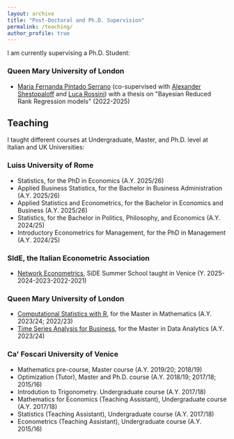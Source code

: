 ```yaml
---
layout: archive
title: "Post-Doctoral and Ph.D. Supervision"
permalink: /teaching/
author_profile: true
---
```


I am currently supervising a Ph.D. Student:    <!-- and several Master and Bachelor Thesis -->

<!-- ### Luiss University of Rome -->


### Queen Mary University of London

<!-- * [Michael Scoones](https://xxxxxxxx) (co-supervised with [Alexander Shestopaloff](https://www.qmul.ac.uk/maths/profiles/shestopaloffa.html)) with a thesis on "Bayesian Analysis of Multiple Count Time Series" (2024-ongoing) -->

* [Maria Fernanda Pintado Serrano](https://www.qmul.ac.uk/maths/profiles/pintadoserranom.html) (co-supervised with [Alexander Shestopaloff](https://www.qmul.ac.uk/maths/profiles/shestopaloffa.html) and [Luca Rossini](https://rossiniluca.github.io)) with a thesis on "Bayesian Reduced Rank Regression models" (2022-2025)

<!-- 
MSc students
* Tromp Korf, Daniel Korthals, Marloes Middelweerd, Zakaria Oulhadj, Timo Schuringa – Vrije Universiteit Amsterdam (2022)
* Koert Remijn, Mees Tierolff, Simon Donker van Heel, Casper Wichers – Vrije Universiteit Amsterdam (2021)
 -->


Teaching
-----

I taught different courses at Undergraduate, Master, and Ph.D. level at Italian and UK Universities:

<!-- 
#### University of Milan
* [Bayesian Analysis](https://www.unimi.it/it/corsi/insegnamenti-dei-corsi-di-laurea/2022/bayesian-analysis) at the Master's Data Science for Economics (DSE) from AY 2021/2022 to Present
* [Business Statistics](https://www.unimi.it/it/corsi/insegnamenti-dei-corsi-di-laurea/2022/bayesian-analysis) at the Bachelor's Economics and Management from AY 2020/2021 to Present
* [Probability and Statistics](https://www.unimi.it/it/corsi/insegnamenti-dei-corsi-di-laurea/2025/probability-and-statistics) at the Bachelor's Economics: behavior, data and policy from AY 2024/2025 to Present
* [Statistics for Applied Ethology and Animal Welfare]() at the Postgraduate School of Applied Ethology and Animal Welfare in  Veterinary specialization school for the AY 2021/2022
-->

### Luiss University of Rome
* Statistics, for the PhD in Economics (A.Y. 2025/26)
* Applied Business Statistics, for the Bachelor in Business Administration (A.Y. 2025/26)
* Applied Statistics and Econometrics, for the Bachelor in Economics and Business (A.Y. 2025/26)
* Statistics, for the Bachelor in Politics, Philosophy, and Economics (A.Y. 2024/25)
* Introductory Econometrics for Management, for the PhD in Management (A.Y. 2024/25)


### SIdE, the Italian Econometric Association
* [Network Econometrics](https://www.side-iea.it/events/courses/network-econometrics-2023), SiDE Summer School taught in Venice (Y. 2025-2024-2023-2022-2021)


### Queen Mary University of London
* [Computational Statistics with R](https://www.qmul.ac.uk/modules/items/mth791u-computational-statistics-with-r.html), for the Master in Mathematics (A.Y. 2023/24; 2022/23)
* [Time Series Analysis for Business](https://www.qmul.ac.uk/modules/items/mth783p-time-series-analysis-for-business.html), for the Master in Data Analytics (A.Y. 2023/24)


### Ca' Foscari University of Venice
* Mathematics pre-course, Master course (A.Y. 2019/20; 2018/19)
* Optimization (Tutor), Master and Ph.D. course (A.Y. 2018/19; 2017/18; 2015/16)
* Introdution to Trigonometry. Undergraduate course (A.Y. 2017/18)
* Mathematics for Economics (Teaching Assistant), Undergraduate course (A.Y. 2017/18)
* Statistics (Teaching Assistant), Undergraduate course (A.Y. 2017/18)
* Econometrics (Teaching Assistant), Undergraduate course (A.Y. 2015/16)

